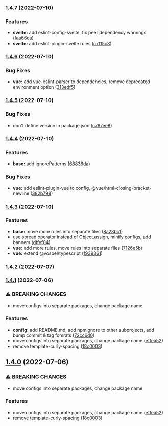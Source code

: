 ### [1.4.7](https://github.com/marekvospel/eslint-config/compare/1.4.6...1.4.7) (2022-07-10)


### Features

* **svelte:** add eslint-config-svelte, fix peer dependency warnings ([faa66ea](https://github.com/marekvospel/eslint-config/commit/faa66eaa05f2be2aeaa93d1b9b347606c0163780))
* **svelte:** add eslint-plugin-svelte rules ([c7f15c3](https://github.com/marekvospel/eslint-config/commit/c7f15c3dd50f3b74288a38c101a76334d32b8745))

### [1.4.6](https://github.com/marekvospel/eslint-config/compare/1.4.5...1.4.6) (2022-07-10)


### Bug Fixes

* **vue:** add vue-eslint-parser to dependencies, remove deprecated environment option ([313edf5](https://github.com/marekvospel/eslint-config/commit/313edf5390471efe7e27bb97965072794c4248ba))

### [1.4.5](https://github.com/marekvospel/eslint-config/compare/1.4.4...1.4.5) (2022-07-10)


### Bug Fixes

* don't define version in package.json ([c787ee8](https://github.com/marekvospel/eslint-config/commit/c787ee896978bddbd2af1f3be2d8487e531d04ae))

### [1.4.4](https://github.com/marekvospel/eslint-config/compare/1.4.3...1.4.4) (2022-07-10)


### Features

* **base:** add ignorePatterns ([68836da](https://github.com/marekvospel/eslint-config/commit/68836daa646408ec92bc7eb2e216e73c508fa0d2))


### Bug Fixes

* **vue:** add eslint-plugin-vue to config, @vue/html-closing-bracket-newline ([382b798](https://github.com/marekvospel/eslint-config/commit/382b7980c96d8144a48e8b7b62c9a1956570ed02))

### [1.4.3](https://github.com/marekvospel/eslint-config/compare/1.4.2...1.4.3) (2022-07-10)


### Features

* **base:** move more rules into separate files ([8a23bc1](https://github.com/marekvospel/eslint-config/commit/8a23bc185db7b410ffefa3ea3398e21bc5e9720b))
* use spread operator instead of Object.assign, minify configs, add banners ([dffef04](https://github.com/marekvospel/eslint-config/commit/dffef046a901408836a4a450b3cc45e76240cddd))
* **vue:** add more rules, move rules into separate files ([7126e5b](https://github.com/marekvospel/eslint-config/commit/7126e5bbfb08696192d1ee8242d8df20b816bfd6))
* **vue:** extend @vospel/typescript ([f939361](https://github.com/marekvospel/eslint-config/commit/f93936120120b6085e85bb91765a3080f278bef9))

### [1.4.2](https://github.com/marekvospel/eslint-config/compare/1.4.1...1.4.2) (2022-07-07)

### [1.4.1](https://github.com/marekvospel/eslint-config/compare/1.3.6...1.4.1) (2022-07-06)


### ⚠ BREAKING CHANGES

* move configs into separate packages, change package name

### Features

* **config:** add README.md, add npmignore to other subprojects, add bump commit & tag fomrats ([72cc6d0](https://github.com/marekvospel/eslint-config/commit/72cc6d006e97bba3e514c2d480bddf865198eb1c))
* move configs into separate packages, change package name ([effea52](https://github.com/marekvospel/eslint-config/commit/effea52ca7028d2488b21f5ead68520e1b6c80ee))
* remove template-curly-spacing ([18c0003](https://github.com/marekvospel/eslint-config/commit/18c000357c6466999a85f70d742816e4a4aa97a2))

## [1.4.0](https://github.com/marekvospel/eslint-config/compare/1.3.6...1.4.0) (2022-07-06)


### ⚠ BREAKING CHANGES

* move configs into separate packages, change package name

### Features

* move configs into separate packages, change package name ([effea52](https://github.com/marekvospel/eslint-config/commit/effea52ca7028d2488b21f5ead68520e1b6c80ee))
* remove template-curly-spacing ([18c0003](https://github.com/marekvospel/eslint-config/commit/18c000357c6466999a85f70d742816e4a4aa97a2))

